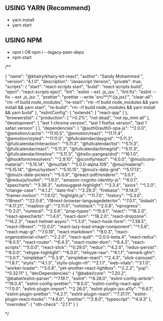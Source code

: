 ## USING YARN (Recommend)

- yarn install
- yarn start

## USING NPM

- npm i OR npm i --legacy-peer-deps
- npm start


/**

{
  "name": "@khairy/khairy-kit-react",
  "author": "Sandy Mohammed ",
  "version": "4.1.0",
  "description": "Javascript Version",
  "private": true,
  "scripts": {
    "start": "react-scripts start",
    "build": "react-scripts build",
    "eject": "react-scripts eject",
    "lint": "eslint --ext .js,.jsx .",
    "lint:fix": "eslint --fix --ext .js,.jsx .",
    "prettier": "prettier --write 'src/**/*.{js,jsx}'",
    "clear-all": "rm -rf build node_modules",
    "re-start": "rm -rf build node_modules && yarn install && yarn start",
    "re-build": "rm -rf build node_modules && yarn install && yarn build"
  },
  "eslintConfig": {
    "extends": [
      "react-app"
    ]
  },
  "browserslist": {
    "production": [
      ">0.2%",
      "not dead",
      "not op_mini all"
    ],
    "development": [
      "last 1 chrome version",
      "last 1 firefox version",
      "last 1 safari version"
    ]
  },
  "dependencies": {
    "@auth0/auth0-spa-js": "^2.0.0",
    "@emotion/cache": "^11.10.5",
    "@emotion/react": "^11.11.4",
    "@emotion/styled": "^11.11.0",
    "@fullcalendar/daygrid": "^5.11.3",
    "@fullcalendar/interaction": "^5.11.3",
    "@fullcalendar/list": "^5.11.3",
    "@fullcalendar/react": "^5.11.3",
    "@fullcalendar/timegrid": "^5.11.3",
    "@fullcalendar/timeline": "^5.11.3",
    "@hello-pangea/dnd": "^16.1.0",
    "@hookform/resolvers": "^2.9.10",
    "@iconify/react": "^4.0.0",
    "@mui/icons-material": "^5.15.14",
    "@mui/lab": "^5.0.0-alpha.109",
    "@mui/material": "^5.15.14",
    "@mui/system": "^5.10.15",
    "@mui/x-data-grid": "^5.17.13",
    "@mui/x-date-pickers": "^5.0.9",
    "@react-pdf/renderer": "^3.0.1",
    "@reduxjs/toolkit": "^1.9.0",
    "amazon-cognito-identity-js": "^6.0.1",
    "apexcharts": "^3.36.3",
    "autosuggest-highlight": "^3.3.4",
    "axios": "^1.2.0",
    "change-case": "^4.1.2",
    "date-fns": "^2.29.3",
    "firebase": "^9.14.0",
    "framer-motion": "^7.6.12",
    "highlight.js": "^11.7.0",
    "history": "^5.3.0",
    "i18next": "^22.0.6",
    "i18next-browser-languagedetector": "^7.0.1",
    "lodash": "^4.17.21",
    "mapbox-gl": "^2.11.0",
    "notistack": "^2.0.8",
    "nprogress": "^0.2.0",
    "numeral": "^2.0.6",
    "prop-types": "^15.8.1",
    "react": "^18.2.0",
    "react-apexcharts": "^1.4.0",
    "react-dom": "^18.2.0",
    "react-dropzone": "^14.2.3",
    "react-helmet-async": "^1.3.0",
    "react-hook-form": "^7.39.5",
    "react-i18next": "^12.0.0",
    "react-lazy-load-image-component": "^1.5.6",
    "react-map-gl": "^7.0.19",
    "react-markdown": "^8.0.3",
    "react-organizational-chart": "^2.2.0",
    "react-quill": "^2.0.0-beta.4",
    "react-redux": "^8.0.5",
    "react-router": "^6.4.3",
    "react-router-dom": "^6.4.3",
    "react-scripts": "^5.0.0",
    "react-slick": "^0.29.0",
    "redux": "^4.2.0",
    "redux-persist": "^6.0.0",
    "rehype-highlight": "^6.0.0",
    "rehype-raw": "^6.1.1",
    "remark-gfm": "^3.0.1",
    "simplebar": "^5.3.9",
    "simplebar-react": "^2.4.3",
    "slick-carousel": "^1.8.1",
    "stylis": "^4.1.3",
    "stylis-plugin-rtl": "^2.1.1",
    "web-vitals": "^3.1.0",
    "worker-loader": "^3.0.8",
    "yet-another-react-lightbox": "^2.2.2",
    "yup": "^0.32.11"
  },
  "devDependencies": {
    "@babel/core": "^7.20.2",
    "@babel/eslint-parser": "^7.19.1",
    "eslint": "^8.28.0",
    "eslint-config-airbnb": "^19.0.4",
    "eslint-config-prettier": "^8.5.0",
    "eslint-config-react-app": "^7.0.0",
    "eslint-plugin-import": "^2.26.0",
    "eslint-plugin-jsx-a11y": "^6.6.1",
    "eslint-plugin-prettier": "^4.2.1",
    "eslint-plugin-react": "^7.31.11",
    "eslint-plugin-react-hooks": "^4.6.0",
    "prettier": "^2.8.0",
    "typescript": "^4.9.3"
  },
  "overrides": {
    "nth-check": "2.1.1"
  }
}


*/